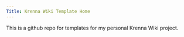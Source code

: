 ```yaml
---
Title: Krenna Wiki Template Home
---
```


This is a github repo for templates for my personal Krenna Wiki project.
